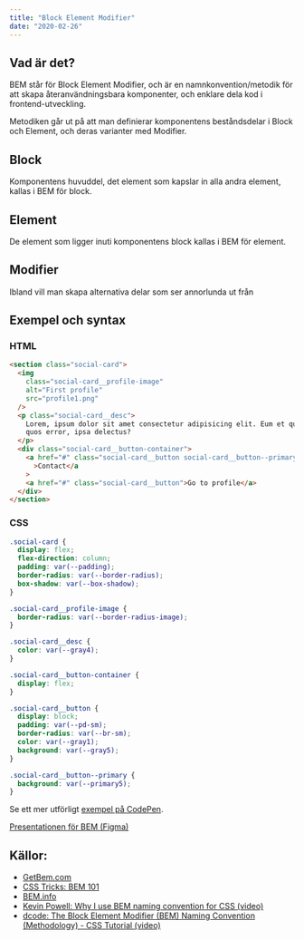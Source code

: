 ```yaml
---
title: "Block Element Modifier"
date: "2020-02-26"
---
```


## Vad är det?

BEM står för Block Element Modifier, och är en namnkonvention/metodik för att skapa återanvändningsbara komponenter, och enklare dela kod i frontend-utveckling.

Metodiken går ut på att man definierar komponentens beståndsdelar i Block och Element, och deras varianter med Modifier.

## Block

Komponentens huvuddel, det element som kapslar in alla andra element, kallas i BEM för block.

## Element

De element som ligger inuti komponentens block kallas i BEM för element.

## Modifier

Ibland vill man skapa alternativa delar som ser annorlunda ut från

## Exempel och syntax

### HTML

```html
<section class="social-card">
  <img
    class="social-card__profile-image"
    alt="First profile"
    src="profile1.png"
  />
  <p class="social-card__desc">
    Lorem, ipsum dolor sit amet consectetur adipisicing elit. Eum et quaerat
    quos error, ipsa delectus?
  </p>
  <div class="social-card__button-container">
    <a href="#" class="social-card__button social-card__button--primary"
      >Contact</a
    >
    <a href="#" class="social-card__button">Go to profile</a>
  </div>
</section>
```

### CSS

```css
.social-card {
  display: flex;
  flex-direction: column;
  padding: var(--padding);
  border-radius: var(--border-radius);
  box-shadow: var(--box-shadow);
}

.social-card__profile-image {
  border-radius: var(--border-radius-image);
}

.social-card__desc {
  color: var(--gray4);
}

.social-card__button-container {
  display: flex;
}

.social-card__button {
  display: block;
  padding: var(--pd-sm);
  border-radius: var(--br-sm);
  color: var(--gray1);
  background: var(--gray5);
}

.social-card__button--primary {
  background: var(--primary5);
}
```

Se ett mer utförligt [exempel på CodePen](https://codepen.io/GuteFelix/pen/QWbaJqV).

[Presentationen för BEM (Figma)](https://www.figma.com/proto/Vn47JszfXWFq5OGxtYGHoz/BEM?node-id=1%3A2&viewport=357%2C371%2C0.41383543610572815&scaling=min-zoom)

## Källor:

- [GetBem.com](http://getbem.com/)
- [CSS Tricks: BEM 101](https://css-tricks.com/bem-101/)
- [BEM.info](https://en.bem.info/)
- [Kevin Powell: Why I use BEM naming convention for CSS (video)](https://www.youtube.com/watch?v=SLjHSVwXYq4)
- [dcode: The Block Element Modifier (BEM) Naming Convention (Methodology) - CSS Tutorial (video)](https://www.youtube.com/watch?v=u-XKw585KqY)
